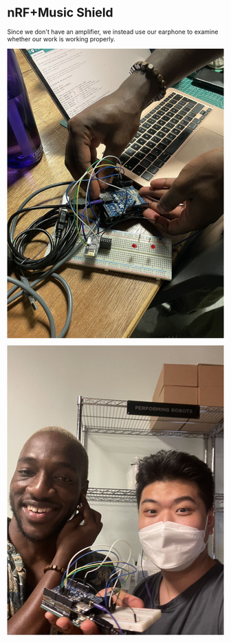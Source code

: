 # nRF+Music Shield
Since we don't have an amplifier, we instead use our earphone to examine whether our work is working properly.

![Alpha and I are testing the code](1.jpg)

![Enjoying our little triumph](2.jpg)
